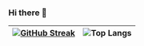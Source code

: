 ### Hi there 👋



| [![GitHub Streak](http://github-readme-streak-stats.herokuapp.com?user=TGlubokaia&theme=buefy&hide_border=true&date_format=M%20j%5B%2C%20Y%5D&card_width=400)](https://git.io/streak-stats) | ![Top Langs](https://github-readme-stats.vercel.app/api/top-langs/?username=TGlubokaia&layout=compact&theme=buefy&hide_border=true ) |
| ------------- | ------------- |

<!--
**TGlubokaia/TGlubokaia** is a ✨ _special_ ✨ repository because its `README.md` (this file) appears on your GitHub profile.

Here are some ideas to get you started:

- 🔭 I’m currently working on ...
- 🌱 I’m currently learning ...
- 👯 I’m looking to collaborate on ...
- 🤔 I’m looking for help with ...
- 💬 Ask me about ...
- 📫 How to reach me: ...
- 😄 Pronouns: ...
- ⚡ Fun fact: ...
-->
